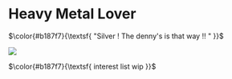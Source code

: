# Heavy Metal Lover

$\color{#b187f7}{\textsf{ "Silver ! The denny's is that way !! " }}$
<p></p>

![](https://i.pinimg.com/736x/dc/71/59/dc7159991352f0b2fd4a6e35269b313a.jpg)

<p></p>

$\color{#b187f7}{\textsf{ interest list wip }}$
